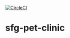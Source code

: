 [![CircleCI](https://circleci.com/gh/Szumapman/sfg-pet-clinic.svg?style=svg)](https://circleci.com/gh/Szumapman/sfg-pet-clinic)

# sfg-pet-clinic

